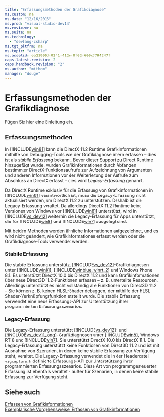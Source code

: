 ```yaml
---
title: "Erfassungsmethoden der Grafikdiagnose"
ms.custom: na
ms.date: "12/16/2016"
ms.prod: "visual-studio-dev14"
ms.reviewer: na
ms.suite: na
ms.technology: 
  - "devlang-csharp"
ms.tgt_pltfrm: na
ms.topic: "article"
ms.assetid: ea21995d-0241-412e-8f62-600c3794247f
caps.latest.revision: 2
caps.handback.revision: "2"
ms.author: "mithom"
manager: "douge"
---
```

# Erfassungsmethoden der Grafikdiagnose
Fügen Sie hier eine Einleitung ein.  
  
## Erfassungsmethoden  
 In [!INCLUDE[win81](../misc/includes/win81_md.md)] kann die DirectX 11.2 Runtime Grafikinformationen mithilfe von Debugging\-Tools wie der Grafikdagnose intern erfassen – dies ist als *stabile Erfassung* bekannt.  Bevor dieser Support zu Direct Runtime hinzugefügt wurde, wurden Grafikinformationen durch Abfangen bestimmter DirectX\-Funktionsaufrufe zur Aufzeichnung von Argumenten und anderen Informationen vor der Weiterleitung der Aufrufe zum Abschluss an DirectX erfasst – dies wird *Legacy\-Erfassung* genannt.  
  
 Da DirectX Runtime exklusiv für die Erfassung von Grafikinformationen in [!INCLUDE[win81](../misc/includes/win81_md.md)] verantwortlich ist, muss die Legacy\-Erfassung nicht aktualisiert werden, um DirectX 11.2 zu unterstützen. Deshalb ist die Legacy\-Erfassung veraltet.  Da allerdings DirectX 11.2 Runtime keine Versionen von Windows vor [!INCLUDE[win81](../misc/includes/win81_md.md)] unterstützt, wird in [!INCLUDE[vs_dev12](../atl-mfc-shared/includes/vs_dev12_md.md)] weiterhin die Legacy\-Erfassung für Apps unterstützt, die für [!INCLUDE[win8](../build/includes/win8_md.md)] und [!INCLUDE[win7](../build/includes/win7_md.md)] ausgelegt sind.  
  
 Mit beiden Methoden werden ähnliche Informationen aufgezeichnet, und es wird nicht geändert, wie Grafikinformationen erfasst werden oder die Grafikdiagnose\-Tools verwendet werden.  
  
### Stabile Erfassung  
 Die stabile Erfassung unterstützt [!INCLUDE[vs_dev12](../atl-mfc-shared/includes/vs_dev12_md.md)]\-Grafikdiagnosen unter [!INCLUDE[win81](../misc/includes/win81_md.md)], [!INCLUDE[winblue_winrt_2](../misc/includes/winblue_winrt_2_md.md)] und Windows Phone 8.1.  Es unterstützt DirectX 10.0 bis DirectX 11.2 und kann Grafikinformationen über neue Direct3D 11.2\-Funktionen erfassen – z. B. unterteilte Ressourcen.  Allerdings unterstützt es nicht vollständig alle Funktionen von Direct3D 11.2 – Sie können z. B. keinen HLSL\-Shader debuggen, der mithilfe der HLSL Shader\-Verknüpfungsfunktion erstellt wurde.  Die stabile Erfassung verwendet eine neue Erfassungs\-API zur Unterstützung ihrer programmierten Erfassungsszenarios.  
  
### Legacy\-Erfassung  
 Die Legacy\-Erfassung unterstützt [!INCLUDE[vs_dev12](../atl-mfc-shared/includes/vs_dev12_md.md)]\- und [!INCLUDE[vs_dev11_long](../build/includes/vs_dev11_long_md.md)]\-Grafikdiagnosen unter [!INCLUDE[win8](../build/includes/win8_md.md)], Windows RT 8 und [!INCLUDE[win7](../build/includes/win7_md.md)].  Sie unterstützt DirectX 10.0 bis DirectX 11.1.  Die Legacy\-Erfassung unterstützt keine Funktionen von Direct3D 11.2 und ist mit Ausnahme von Szenarien, in denen keine stabile Erfassung zur Verfügung steht, veraltet.  Die Legacy\-Erfassung verwendet die in der Headerdatei `vsgcapture.h` definierte Erfassungs\-API zur Unterstützung ihrer programmierten Erfassungsszenarios.  Diese Art von programmgesteuerter Erfassung ist ebenfalls veraltet \- außer für Szenarien, in denen keine stabile Erfassung zur Verfügung steht.  
  
## Siehe auch  
 [Erfassen von Grafikinformationen](../Topic/Capturing%20Graphics%20Information.md)   
 [Exemplarische Vorgehensweise: Erfassen von Grafikinformationen](../Topic/Walkthrough:%20Capturing%20Graphics%20Information.md)
